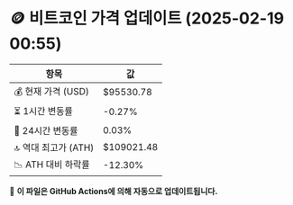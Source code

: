 # 🪙 비트코인 가격 업데이트 (2025-02-19 00:55)

| 항목                | 값 |
|--------------------|----------------|
| 💰 현재 가격 (USD) | $95530.78 |
| ⏳ 1시간 변동률    | -0.27% |
| 📆 24시간 변동률   | 0.03% |
| 🔝 역대 최고가 (ATH) | $109021.48 |
| 📉 ATH 대비 하락률 | -12.30% |

🔄 **이 파일은 GitHub Actions에 의해 자동으로 업데이트됩니다.**
